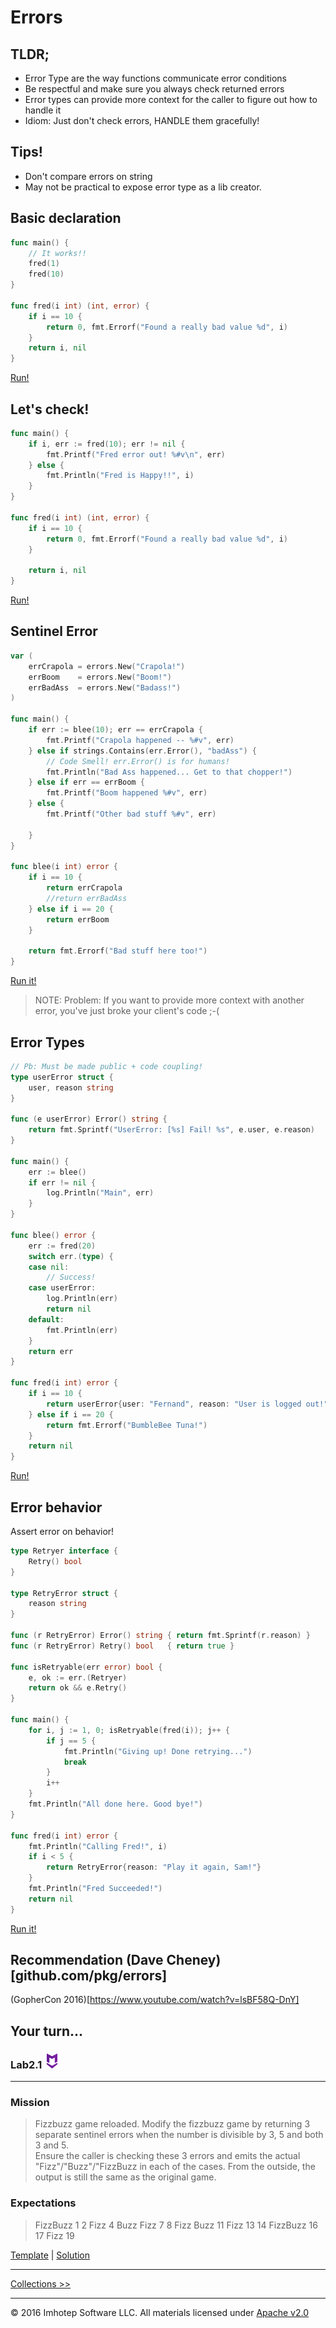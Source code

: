 # Errors 

## TLDR;

* Error Type are the way functions communicate error conditions
* Be respectful and make sure you always check returned errors
* Error types can provide more context for the caller to figure out how to handle it
* Idiom: Just don't check errors, HANDLE them gracefully! 


## Tips!

* Don't compare errors on string
* May not be practical to expose error type as a lib creator. 

## Basic declaration

```go
func main() {
	// It works!!
	fred(1)
	fred(10)
}

func fred(i int) (int, error) {
	if i == 10 {
		return 0, fmt.Errorf("Found a really bad value %d", i)
	}
	return i, nil
}
```

[Run!](https://play.golang.org/p/sYvTTSPFTT)

## Let's check!

```go
func main() {
	if i, err := fred(10); err != nil {
		fmt.Printf("Fred error out! %#v\n", err)
	} else {
		fmt.Println("Fred is Happy!!", i)
	}
}

func fred(i int) (int, error) {
	if i == 10 {
		return 0, fmt.Errorf("Found a really bad value %d", i)
	}

	return i, nil
}
```

[Run!](https://play.golang.org/p/LaHSuHANb5)

## Sentinel Error

```go
var (
	errCrapola = errors.New("Crapola!")
	errBoom    = errors.New("Boom!")
	errBadAss  = errors.New("Badass!")
)

func main() {
	if err := blee(10); err == errCrapola {
		fmt.Printf("Crapola happened -- %#v", err)
	} else if strings.Contains(err.Error(), "badAss") {
		// Code Smell! err.Error() is for humans!
		fmt.Println("Bad Ass happened... Get to that chopper!")
	} else if err == errBoom {
		fmt.Printf("Boom happened %#v", err)
	} else {
		fmt.Printf("Other bad stuff %#v", err)

	}
}

func blee(i int) error {
	if i == 10 {
		return errCrapola
		//return errBadAss
	} else if i == 20 {
		return errBoom
	}

	return fmt.Errorf("Bad stuff here too!")
}
```

[Run it!](https://play.golang.org/p/cGpKZeUQCQ)

> NOTE: Problem: If you want to provide more context with another error, 
> you've just broke your client's code ;-(

## Error Types

```go
// Pb: Must be made public + code coupling!
type userError struct {
	user, reason string
}

func (e userError) Error() string {
	return fmt.Sprintf("UserError: [%s] Fail! %s", e.user, e.reason)
}

func main() {
	err := blee()
	if err != nil {
		log.Println("Main", err)
	}
}

func blee() error {
	err := fred(20)
	switch err.(type) {
	case nil:
		// Success!
	case userError:
		log.Println(err)
		return nil
	default:
		fmt.Println(err)
	}
	return err
}

func fred(i int) error {
	if i == 10 {
		return userError{user: "Fernand", reason: "User is logged out!"}
	} else if i == 20 {
		return fmt.Errorf("BumbleBee Tuna!")
	}
	return nil
}
```
[Run!](https://play.golang.org/p/oVhvpV3NFy)

## Error behavior

Assert error on behavior!

```go
type Retryer interface {
	Retry() bool
}

type RetryError struct {
	reason string
}

func (r RetryError) Error() string { return fmt.Sprintf(r.reason) }
func (r RetryError) Retry() bool   { return true }

func isRetryable(err error) bool {
	e, ok := err.(Retryer)
	return ok && e.Retry()
}

func main() {
	for i, j := 1, 0; isRetryable(fred(i)); j++ {
		if j == 5 {
			fmt.Println("Giving up! Done retrying...")
			break
		}
		i++
	}
	fmt.Println("All done here. Good bye!")
}

func fred(i int) error {
	fmt.Println("Calling Fred!", i)
	if i < 5 {
		return RetryError{reason: "Play it again, Sam!"}
	}
	fmt.Println("Fred Succeeded!")
	return nil
}
```

[Run it!](https://play.golang.org/p/pOvE8a6oRG)

## Recommendation (Dave Cheney)[github.com/pkg/errors]

(GopherCon 2016)[https://www.youtube.com/watch?v=lsBF58Q-DnY]

## Your turn...

### Lab2.1 ![alt text](https://github.com/adam-p/markdown-here/raw/master/src/common/images/icon24.png "Lab2.1") 
---

### Mission 
> Fizzbuzz game reloaded. Modify the fizzbuzz game by returning 3 separate sentinel errors 
> when the number is divisible by 3, 5 and both 3 and 5.  
> Ensure the caller is checking these 3 errors and emits the actual "Fizz"/"Buzz"/"FizzBuzz in each
> of the cases. From the outside, the output is still the same as the original game.

### Expectations

> FizzBuzz 1 2 Fizz 4 Buzz Fizz 7 8 Fizz Buzz 11 Fizz 13 14 FizzBuzz 16 17 Fizz 19 

[Template](https://play.golang.org/p/nyCeQKoDua) | [Solution](https://play.golang.org/p/lLjHVQ4wdW)

---
[Collections >>](2.04_collections.md)

---
© 2016 Imhotep Software LLC. All materials licensed under [Apache v2.0](http://www.apache.org/licenses/LICENSE-2.0)
